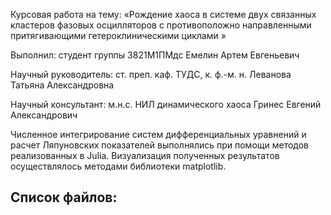 Курсовая работа на тему: «Рождение хаоса в системе двух связанных кластеров фазовых осцилляторов с противоположно направленными притягивающими гетероклиническими циклами »
 
Выполнил: студент группы 3821М1ПМдс Емелин Артем Евгеньевич

Научный руководитель: ст. преп. каф. ТУДС, к. ф.-м. н. Леванова Татьяна Александровна

Научный консультант: м.н.с. НИЛ динамического хаоса Гринес Евгений Александрович

Численное интегрирование систем дифференциальных уравнений и расчет Ляпуновских показателей выполнялись при помощи методов реализованных в Julia.
Визуализация полученных результатов осуществлялось методами библиотеки matplotlib.

Список файлов:
-
